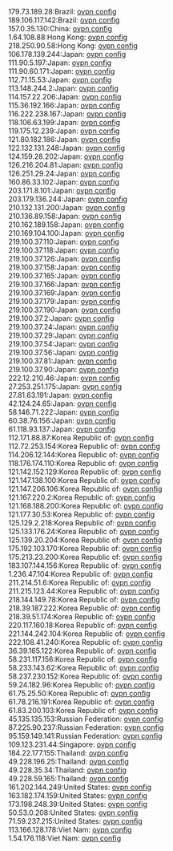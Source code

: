 179.73.189.28:Brazil: [ovpn config](vpn/179_73_189_28.ovpn)  
189.106.117.142:Brazil: [ovpn config](vpn/189_106_117_142.ovpn)  
157.0.35.130:China: [ovpn config](vpn/157_0_35_130.ovpn)  
1.64.108.88:Hong Kong: [ovpn config](vpn/1_64_108_88.ovpn)  
218.250.90.58:Hong Kong: [ovpn config](vpn/218_250_90_58.ovpn)  
106.178.139.244:Japan: [ovpn config](vpn/106_178_139_244.ovpn)  
111.90.5.197:Japan: [ovpn config](vpn/111_90_5_197.ovpn)  
111.90.60.171:Japan: [ovpn config](vpn/111_90_60_171.ovpn)  
112.71.15.53:Japan: [ovpn config](vpn/112_71_15_53.ovpn)  
113.148.244.2:Japan: [ovpn config](vpn/113_148_244_2.ovpn)  
114.157.22.206:Japan: [ovpn config](vpn/114_157_22_206.ovpn)  
115.36.192.166:Japan: [ovpn config](vpn/115_36_192_166.ovpn)  
116.222.238.167:Japan: [ovpn config](vpn/116_222_238_167.ovpn)  
118.106.63.199:Japan: [ovpn config](vpn/118_106_63_199.ovpn)  
119.175.12.239:Japan: [ovpn config](vpn/119_175_12_239.ovpn)  
121.80.182.186:Japan: [ovpn config](vpn/121_80_182_186.ovpn)  
122.132.131.248:Japan: [ovpn config](vpn/122_132_131_248.ovpn)  
124.159.28.202:Japan: [ovpn config](vpn/124_159_28_202.ovpn)  
126.216.204.81:Japan: [ovpn config](vpn/126_216_204_81.ovpn)  
126.251.29.24:Japan: [ovpn config](vpn/126_251_29_24.ovpn)  
160.86.33.102:Japan: [ovpn config](vpn/160_86_33_102.ovpn)  
203.171.8.101:Japan: [ovpn config](vpn/203_171_8_101.ovpn)  
203.179.136.244:Japan: [ovpn config](vpn/203_179_136_244.ovpn)  
210.132.131.200:Japan: [ovpn config](vpn/210_132_131_200.ovpn)  
210.136.89.158:Japan: [ovpn config](vpn/210_136_89_158.ovpn)  
210.162.189.158:Japan: [ovpn config](vpn/210_162_189_158.ovpn)  
210.169.104.100:Japan: [ovpn config](vpn/210_169_104_100.ovpn)  
219.100.37.110:Japan: [ovpn config](vpn/219_100_37_110.ovpn)  
219.100.37.118:Japan: [ovpn config](vpn/219_100_37_118.ovpn)  
219.100.37.126:Japan: [ovpn config](vpn/219_100_37_126.ovpn)  
219.100.37.158:Japan: [ovpn config](vpn/219_100_37_158.ovpn)  
219.100.37.165:Japan: [ovpn config](vpn/219_100_37_165.ovpn)  
219.100.37.166:Japan: [ovpn config](vpn/219_100_37_166.ovpn)  
219.100.37.169:Japan: [ovpn config](vpn/219_100_37_169.ovpn)  
219.100.37.179:Japan: [ovpn config](vpn/219_100_37_179.ovpn)  
219.100.37.190:Japan: [ovpn config](vpn/219_100_37_190.ovpn)  
219.100.37.2:Japan: [ovpn config](vpn/219_100_37_2.ovpn)  
219.100.37.24:Japan: [ovpn config](vpn/219_100_37_24.ovpn)  
219.100.37.29:Japan: [ovpn config](vpn/219_100_37_29.ovpn)  
219.100.37.54:Japan: [ovpn config](vpn/219_100_37_54.ovpn)  
219.100.37.56:Japan: [ovpn config](vpn/219_100_37_56.ovpn)  
219.100.37.81:Japan: [ovpn config](vpn/219_100_37_81.ovpn)  
219.100.37.90:Japan: [ovpn config](vpn/219_100_37_90.ovpn)  
222.12.210.46:Japan: [ovpn config](vpn/222_12_210_46.ovpn)  
27.253.251.175:Japan: [ovpn config](vpn/27_253_251_175.ovpn)  
27.81.63.191:Japan: [ovpn config](vpn/27_81_63_191.ovpn)  
42.124.24.65:Japan: [ovpn config](vpn/42_124_24_65.ovpn)  
58.146.71.222:Japan: [ovpn config](vpn/58_146_71_222.ovpn)  
60.38.76.156:Japan: [ovpn config](vpn/60_38_76_156.ovpn)  
61.118.93.137:Japan: [ovpn config](vpn/61_118_93_137.ovpn)  
112.171.88.87:Korea Republic of: [ovpn config](vpn/112_171_88_87.ovpn)  
112.72.253.154:Korea Republic of: [ovpn config](vpn/112_72_253_154.ovpn)  
114.206.12.144:Korea Republic of: [ovpn config](vpn/114_206_12_144.ovpn)  
118.176.174.110:Korea Republic of: [ovpn config](vpn/118_176_174_110.ovpn)  
121.142.152.129:Korea Republic of: [ovpn config](vpn/121_142_152_129.ovpn)  
121.147.138.100:Korea Republic of: [ovpn config](vpn/121_147_138_100.ovpn)  
121.147.206.106:Korea Republic of: [ovpn config](vpn/121_147_206_106.ovpn)  
121.167.220.2:Korea Republic of: [ovpn config](vpn/121_167_220_2.ovpn)  
121.168.188.200:Korea Republic of: [ovpn config](vpn/121_168_188_200.ovpn)  
121.177.30.53:Korea Republic of: [ovpn config](vpn/121_177_30_53.ovpn)  
125.129.2.218:Korea Republic of: [ovpn config](vpn/125_129_2_218.ovpn)  
125.133.176.24:Korea Republic of: [ovpn config](vpn/125_133_176_24.ovpn)  
125.139.20.204:Korea Republic of: [ovpn config](vpn/125_139_20_204.ovpn)  
175.192.103.170:Korea Republic of: [ovpn config](vpn/175_192_103_170.ovpn)  
175.213.23.200:Korea Republic of: [ovpn config](vpn/175_213_23_200.ovpn)  
183.107.144.156:Korea Republic of: [ovpn config](vpn/183_107_144_156.ovpn)  
1.236.47.104:Korea Republic of: [ovpn config](vpn/1_236_47_104.ovpn)  
211.214.51.6:Korea Republic of: [ovpn config](vpn/211_214_51_6.ovpn)  
211.215.123.44:Korea Republic of: [ovpn config](vpn/211_215_123_44.ovpn)  
218.144.149.78:Korea Republic of: [ovpn config](vpn/218_144_149_78.ovpn)  
218.39.187.222:Korea Republic of: [ovpn config](vpn/218_39_187_222.ovpn)  
218.39.51.174:Korea Republic of: [ovpn config](vpn/218_39_51_174.ovpn)  
220.117.160.18:Korea Republic of: [ovpn config](vpn/220_117_160_18.ovpn)  
221.144.242.104:Korea Republic of: [ovpn config](vpn/221_144_242_104.ovpn)  
222.108.41.240:Korea Republic of: [ovpn config](vpn/222_108_41_240.ovpn)  
36.39.165.122:Korea Republic of: [ovpn config](vpn/36_39_165_122.ovpn)  
58.231.117.156:Korea Republic of: [ovpn config](vpn/58_231_117_156.ovpn)  
58.233.143.62:Korea Republic of: [ovpn config](vpn/58_233_143_62.ovpn)  
58.237.230.152:Korea Republic of: [ovpn config](vpn/58_237_230_152.ovpn)  
59.24.182.96:Korea Republic of: [ovpn config](vpn/59_24_182_96.ovpn)  
61.75.25.50:Korea Republic of: [ovpn config](vpn/61_75_25_50.ovpn)  
61.78.216.191:Korea Republic of: [ovpn config](vpn/61_78_216_191.ovpn)  
61.83.200.103:Korea Republic of: [ovpn config](vpn/61_83_200_103.ovpn)  
45.135.135.153:Russian Federation: [ovpn config](vpn/45_135_135_153.ovpn)  
87.225.90.237:Russian Federation: [ovpn config](vpn/87_225_90_237.ovpn)  
95.159.149.141:Russian Federation: [ovpn config](vpn/95_159_149_141.ovpn)  
109.123.231.44:Singapore: [ovpn config](vpn/109_123_231_44.ovpn)  
184.22.177.155:Thailand: [ovpn config](vpn/184_22_177_155.ovpn)  
49.228.196.25:Thailand: [ovpn config](vpn/49_228_196_25.ovpn)  
49.228.35.34:Thailand: [ovpn config](vpn/49_228_35_34.ovpn)  
49.228.59.165:Thailand: [ovpn config](vpn/49_228_59_165.ovpn)  
161.202.144.249:United States: [ovpn config](vpn/161_202_144_249.ovpn)  
163.182.174.159:United States: [ovpn config](vpn/163_182_174_159.ovpn)  
173.198.248.39:United States: [ovpn config](vpn/173_198_248_39.ovpn)  
50.53.0.208:United States: [ovpn config](vpn/50_53_0_208.ovpn)  
71.59.237.215:United States: [ovpn config](vpn/71_59_237_215.ovpn)  
113.166.128.178:Viet Nam: [ovpn config](vpn/113_166_128_178.ovpn)  
1.54.176.118:Viet Nam: [ovpn config](vpn/1_54_176_118.ovpn)  
